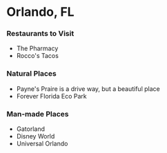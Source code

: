 # Orlando, FL

### Restaurants to Visit
- The Pharmacy
- Rocco's Tacos

### Natural Places
- Payne's Praire is a drive way, but a beautiful place
- Forever Florida Eco Park

### Man-made Places
- Gatorland
- Disney World
- Universal Orlando
